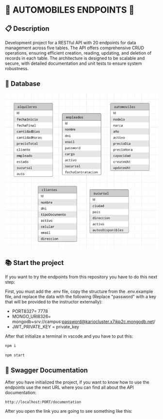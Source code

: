 # 🚗 AUTOMOBILES ENDPOINTS 🚗


## 📋 Description 
<p>
Development project for a RESTful API with 20 endpoints for data management across five tables. The API offers comprehensive CRUD operations, ensuring efficient creation, reading, updating, and deletion of records in each table. The architecture is designed to be scalable and secure, with detailed documentation and unit tests to ensure system robustness.
</p>

## 📙 Database

<img src="./imgs/image.png" width="600px">

## 📚 Start the project

If you want to try the endpoints from this repository you have to do this next step:

First, you must add the .env file, copy the structure from the .env.example file, and replace the data with the following (Replace "password" with a key that will be provided to the instructor externally):

* PORT8327= 7778
* MONGO_URI8326= mongodb+srv://campus:password@kariocluster.x7ikp2c.mongodb.net/
* JWT_PRIVATE_KEY = private_key

After that initialize a terminal in vscode and you have to put this:

```bash
npm i
```

```bash
npm start
```

## 📖 Swagger Documentation

After you have initialized the project, if you want to know how to use the endpoints use the next URL where you can find all about the API documentation:

```bash
http://localhost:PORT/documentation
```

After you open the link you are going to see something like this:



